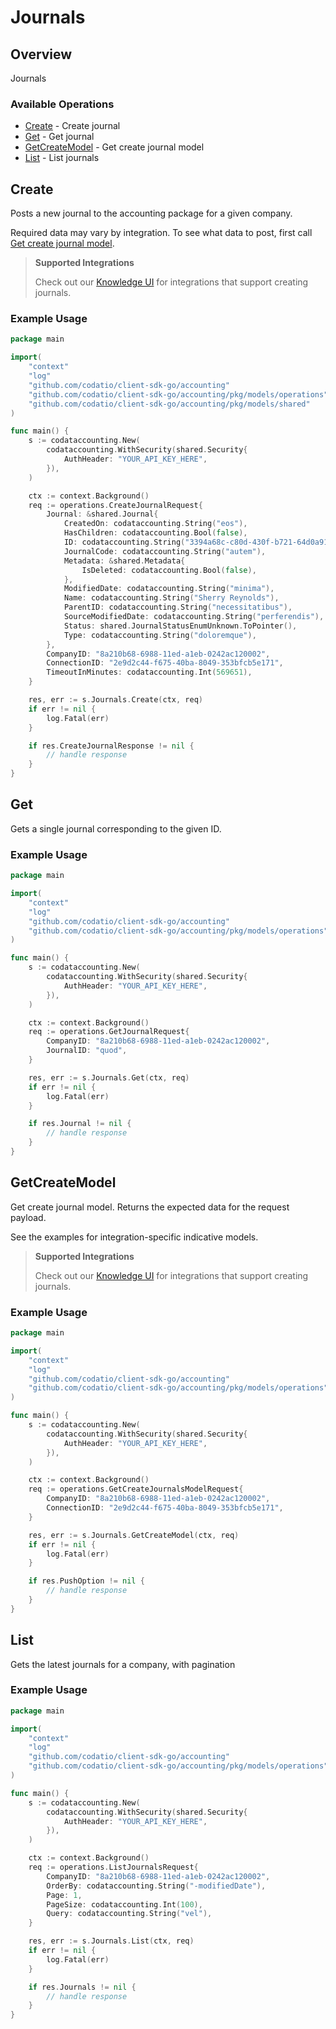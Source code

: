 # Journals

## Overview

Journals

### Available Operations

* [Create](#create) - Create journal
* [Get](#get) - Get journal
* [GetCreateModel](#getcreatemodel) - Get create journal model
* [List](#list) - List journals

## Create

Posts a new journal to the accounting package for a given company.

Required data may vary by integration. To see what data to post, first call [Get create journal model](https://docs.codat.io/accounting-api#/operations/get-create-journals-model).

> **Supported Integrations**
> 
> Check out our [Knowledge UI](https://knowledge.codat.io/supported-features/accounting?view=tab-by-data-type&dataType=journals) for integrations that support creating journals.

### Example Usage

```go
package main

import(
	"context"
	"log"
	"github.com/codatio/client-sdk-go/accounting"
	"github.com/codatio/client-sdk-go/accounting/pkg/models/operations"
	"github.com/codatio/client-sdk-go/accounting/pkg/models/shared"
)

func main() {
    s := codataccounting.New(
        codataccounting.WithSecurity(shared.Security{
            AuthHeader: "YOUR_API_KEY_HERE",
        }),
    )

    ctx := context.Background()    
    req := operations.CreateJournalRequest{
        Journal: &shared.Journal{
            CreatedOn: codataccounting.String("eos"),
            HasChildren: codataccounting.Bool(false),
            ID: codataccounting.String("3394a68c-c80d-430f-b721-64d0a91fe9d9"),
            JournalCode: codataccounting.String("autem"),
            Metadata: &shared.Metadata{
                IsDeleted: codataccounting.Bool(false),
            },
            ModifiedDate: codataccounting.String("minima"),
            Name: codataccounting.String("Sherry Reynolds"),
            ParentID: codataccounting.String("necessitatibus"),
            SourceModifiedDate: codataccounting.String("perferendis"),
            Status: shared.JournalStatusEnumUnknown.ToPointer(),
            Type: codataccounting.String("doloremque"),
        },
        CompanyID: "8a210b68-6988-11ed-a1eb-0242ac120002",
        ConnectionID: "2e9d2c44-f675-40ba-8049-353bfcb5e171",
        TimeoutInMinutes: codataccounting.Int(569651),
    }

    res, err := s.Journals.Create(ctx, req)
    if err != nil {
        log.Fatal(err)
    }

    if res.CreateJournalResponse != nil {
        // handle response
    }
}
```

## Get

Gets a single journal corresponding to the given ID.

### Example Usage

```go
package main

import(
	"context"
	"log"
	"github.com/codatio/client-sdk-go/accounting"
	"github.com/codatio/client-sdk-go/accounting/pkg/models/operations"
)

func main() {
    s := codataccounting.New(
        codataccounting.WithSecurity(shared.Security{
            AuthHeader: "YOUR_API_KEY_HERE",
        }),
    )

    ctx := context.Background()    
    req := operations.GetJournalRequest{
        CompanyID: "8a210b68-6988-11ed-a1eb-0242ac120002",
        JournalID: "quod",
    }

    res, err := s.Journals.Get(ctx, req)
    if err != nil {
        log.Fatal(err)
    }

    if res.Journal != nil {
        // handle response
    }
}
```

## GetCreateModel

Get create journal model. Returns the expected data for the request payload.

See the examples for integration-specific indicative models.

> **Supported Integrations**
> 
> Check out our [Knowledge UI](https://knowledge.codat.io/supported-features/accounting?view=tab-by-data-type&dataType=journals) for integrations that support creating journals.

### Example Usage

```go
package main

import(
	"context"
	"log"
	"github.com/codatio/client-sdk-go/accounting"
	"github.com/codatio/client-sdk-go/accounting/pkg/models/operations"
)

func main() {
    s := codataccounting.New(
        codataccounting.WithSecurity(shared.Security{
            AuthHeader: "YOUR_API_KEY_HERE",
        }),
    )

    ctx := context.Background()    
    req := operations.GetCreateJournalsModelRequest{
        CompanyID: "8a210b68-6988-11ed-a1eb-0242ac120002",
        ConnectionID: "2e9d2c44-f675-40ba-8049-353bfcb5e171",
    }

    res, err := s.Journals.GetCreateModel(ctx, req)
    if err != nil {
        log.Fatal(err)
    }

    if res.PushOption != nil {
        // handle response
    }
}
```

## List

Gets the latest journals for a company, with pagination

### Example Usage

```go
package main

import(
	"context"
	"log"
	"github.com/codatio/client-sdk-go/accounting"
	"github.com/codatio/client-sdk-go/accounting/pkg/models/operations"
)

func main() {
    s := codataccounting.New(
        codataccounting.WithSecurity(shared.Security{
            AuthHeader: "YOUR_API_KEY_HERE",
        }),
    )

    ctx := context.Background()    
    req := operations.ListJournalsRequest{
        CompanyID: "8a210b68-6988-11ed-a1eb-0242ac120002",
        OrderBy: codataccounting.String("-modifiedDate"),
        Page: 1,
        PageSize: codataccounting.Int(100),
        Query: codataccounting.String("vel"),
    }

    res, err := s.Journals.List(ctx, req)
    if err != nil {
        log.Fatal(err)
    }

    if res.Journals != nil {
        // handle response
    }
}
```
